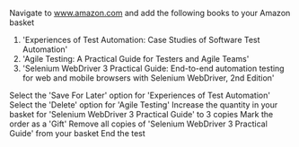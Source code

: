Navigate to www.amazon.com and add the following books to your Amazon basket

1. 'Experiences of Test Automation: Case Studies of Software Test Automation'
2. 'Agile Testing: A Practical Guide for Testers and Agile Teams'
3. 'Selenium WebDriver 3 Practical Guide: End-to-end automation testing for web and mobile browsers with Selenium WebDriver, 2nd Edition'

Select the 'Save For Later' option for 'Experiences of Test Automation'
Select the 'Delete' option for 'Agile Testing'
Increase the quantity in your basket for 'Selenium WebDriver 3 Practical Guide' to 3 copies
Mark the order as a 'Gift'
Remove all copies of 'Selenium WebDriver 3 Practical Guide' from your basket
End the test